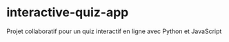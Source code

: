 # interactive-quiz-app
Projet collaboratif pour un quiz interactif en ligne avec Python et JavaScript

